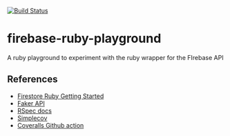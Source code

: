[![Build Status](https://github.com/YashdalfTheGray/firebase-ruby-playground/workflows/Build/badge.svg)](https://github.com/YashdalfTheGray/firebase-ruby-playground/actions)

# firebase-ruby-playground

A ruby playground to experiment with the ruby wrapper for the FIrebase API

## References

- [Firestore Ruby Getting Started](https://firebase.google.com/docs/firestore/quickstart)
- [Faker API](https://github.com/faker-ruby/faker)
- [RSpec docs](https://relishapp.com/rspec/)
- [Simplecov](https://github.com/colszowka/simplecov)
- [Coveralls Github action](https://github.com/marketplace/actions/coveralls-github-action)

